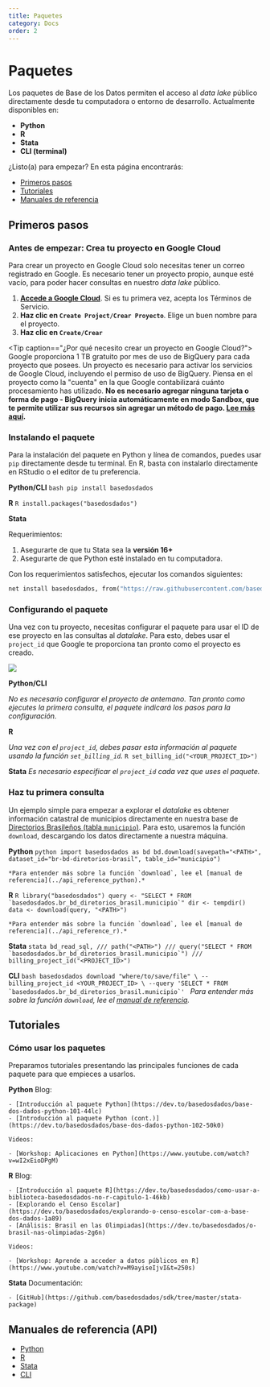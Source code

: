 ```yaml
---
title: Paquetes
category: Docs
order: 2
---
```


# Paquetes

Los paquetes de Base de los Datos permiten el acceso al *data lake* público
directamente desde tu computadora o entorno de desarrollo. Actualmente disponibles en:

- **Python**
- **R**
- **Stata**
- **CLI (terminal)**

¿Listo(a) para empezar? En esta página encontrarás:

- [Primeros pasos](#primeros-pasos)
- [Tutoriales](#tutoriales)
- [Manuales de referencia](#manuales-de-referencia-api)

## Primeros pasos

### Antes de empezar: Crea tu proyecto en Google Cloud

Para crear un proyecto en Google Cloud solo necesitas tener un correo registrado en
Google. Es necesario tener un proyecto propio, aunque esté vacío, para poder
hacer consultas en nuestro *data lake* público.

1. **[Accede a Google Cloud](https://console.cloud.google.com/projectselector2/home/dashboard)**.
   Si es tu primera vez, acepta los Términos de Servicio.
2. **Haz clic en `Create Project/Crear Proyecto`**. Elige un buen nombre para el proyecto.
3. **Haz clic en `Create/Crear`**

<Tip caption=="¿Por qué necesito crear un proyecto en Google Cloud?">
    Google proporciona 1 TB gratuito por mes de uso de BigQuery para cada
    proyecto que posees. Un proyecto es necesario para activar los
    servicios de Google Cloud, incluyendo el permiso de uso de BigQuery.
    Piensa en el proyecto como la "cuenta" en la que Google contabilizará
    cuánto procesamiento has utilizado. **No es necesario agregar
    ninguna tarjeta o forma de pago - BigQuery inicia automáticamente en modo Sandbox, que te permite utilizar sus recursos sin agregar un método de pago. [Lee más aquí](https://cloud.google.com/bigquery/docs/sandbox/?hl=es).**
</Tip>

### Instalando el paquete

Para la instalación del paquete en Python y línea de comandos, puedes usar
`pip` directamente desde tu terminal. En R, basta con instalarlo directamente en
RStudio o el editor de tu preferencia.

**Python/CLI**
    ```bash
    pip install basedosdados
    ```

**R**
    ```R
    install.packages("basedosdados")
    ```

**Stata**

Requerimientos:

1. Asegurarte de que tu Stata sea la __versión 16+__
2. Asegurarte de que Python esté instalado en tu computadora.

Con los requerimientos satisfechos, ejecutar los comandos siguientes:
```stata
net install basedosdados, from("https://raw.githubusercontent.com/basedosdados/sdk/master/stata-package")
```

### Configurando el paquete

Una vez con tu proyecto, necesitas configurar el paquete para usar el ID
de ese proyecto en las consultas al *datalake*. Para esto, debes usar el
`project_id` que Google te proporciona tan pronto como el
proyecto es creado.

<Image src="/docs/project_id_example.png"/>

**Python/CLI**

*No es necesario configurar el proyecto de antemano. Tan pronto como ejecutes la primera consulta, el paquete indicará los pasos para la configuración.*

**R**

*Una vez con el `project_id`, debes pasar esta información al paquete usando la función `set_billing_id`.*
    ```R
    set_billing_id("<YOUR_PROJECT_ID>")
    ```

**Stata**
    *Es necesario especificar el `project_id` cada vez que uses el paquete.*

### Haz tu primera consulta

Un ejemplo simple para empezar a explorar el *datalake* es obtener información catastral de
municipios directamente en nuestra base de [Directorios Brasileños (tabla `municipio`)](https://basedosdados.org/dataset/br-bd-diretorios-brasil). Para esto, usaremos la
función `download`, descargando los datos directamente a nuestra máquina.

**Python**
    ```python
    import basedosdados as bd
    bd.download(savepath="<PATH>",
    dataset_id="br-bd-diretorios-brasil", table_id="municipio")
    ```

    *Para entender más sobre la función `download`, lee el [manual de referencia](../api_reference_python).*

**R**
    ```R
    library("basedosdados")
    query <- "SELECT * FROM `basedosdados.br_bd_diretorios_brasil.municipio`"
    dir <- tempdir()
    data <- download(query, "<PATH>")
    ```

    *Para entender más sobre la función `download`, lee el [manual de referencia](../api_reference_r).*

**Stata**
    ```stata
    bd_read_sql, ///
        path("<PATH>") ///
        query("SELECT * FROM `basedosdados.br_bd_diretorios_brasil.municipio`") ///
        billing_project_id("<PROJECT_ID>")
    ```

**CLI**
    ```bash
    basedosdados download "where/to/save/file" \
    --billing_project_id <YOUR_PROJECT_ID> \
    --query 'SELECT * FROM
    `basedosdados.br_bd_diretorios_brasil.municipio`'
    ```
    *Para entender más sobre la función `download`, lee el [manual de referencia](../api_reference_cli).*

## Tutoriales

### Cómo usar los paquetes

Preparamos tutoriales presentando las principales funciones de cada paquete
para que empieces a usarlos.

**Python**
    Blog:

    - [Introducción al paquete Python](https://dev.to/basedosdados/base-dos-dados-python-101-44lc)
    - [Introducción al paquete Python (cont.)](https://dev.to/basedosdados/base-dos-dados-python-102-50k0)

    Videos:

    - [Workshop: Aplicaciones en Python](https://www.youtube.com/watch?v=wI2xEioDPgM)

**R**
    Blog:

    - [Introducción al paquete R](https://dev.to/basedosdados/como-usar-a-biblioteca-basedosdados-no-r-capitulo-1-46kb)
    - [Explorando el Censo Escolar](https://dev.to/basedosdados/explorando-o-censo-escolar-com-a-base-dos-dados-1a89)
    - [Análisis: Brasil en las Olimpiadas](https://dev.to/basedosdados/o-brasil-nas-olimpiadas-2g6n)

    Videos:

    - [Workshop: Aprende a acceder a datos públicos en R](https://www.youtube.com/watch?v=M9ayiseIjvI&t=250s)

**Stata**
    Documentación:

    - [GitHub](https://github.com/basedosdados/sdk/tree/master/stata-package)

## Manuales de referencia (API)

* [Python](../api_reference_python)
* [R](../api_reference_r)
* [Stata](../api_reference_stata)
* [CLI](../api_reference_cli)
